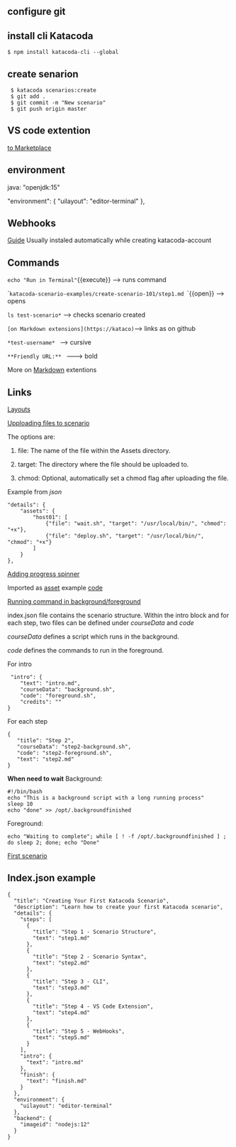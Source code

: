 ## configure git

## install cli Katacoda
`$ npm install katacoda-cli --global`

## create senarion
```
 $ katacoda scenarios:create
 $ git add .
 $ git commit -m "New scenario"
 $ git push origin master
````

## VS code extention
[to Marketplace](https://marketplace.visualstudio.com/items?itemName=Katacoda.vscode)

## environment
java: "openjdk:15" 

 "environment": {
    "uilayout": "editor-terminal"
  },

## Webhooks
[Guide](https://www.katacoda.community/author-profile.html#github) Usually instaled automatically while creating katacoda-account

## Commands
`echo "Run in Terminal"`{{execute}} --> runs command

\``katacoda-scenario-examples/create-scenario-101/step1.md `\`{{open}} --> opens

`ls test-scenario*` --> checks scenario created

`[on Markdown extensions](https://kataco)`--> links as on github

`*test-username* ` --> cursive

`**Friendly URL:** ` ---> bold

More on [Markdown](https://katacoda.com/scenario-examples/scenarios/markdown-extensions) extentions


## Links
[Layouts](https://katacoda.com/scenario-examples/courses/uilayouts)


[Upploading files to scenario](https://katacoda.com/scenario-examples/scenarios/upload-assets)

The options are:

1) file: The name of the file within the Assets directory.

2) target: The directory where the file should be uploaded to.

3) chmod: Optional, automatically set a chmod flag after uploading the file.

Example from *json*

```
"details": {
    "assets": {
        "host01": [
            {"file": "wait.sh", "target": "/usr/local/bin/", "chmod": "+x"},
            {"file": "deploy.sh", "target": "/usr/local/bin/", "chmod": "+x"}
        ]
    }
},
```

[Adding progress spinner](https://katacoda.com/scenario-examples/scenarios/displaying-progress-spinner)

Imported as [asset](https://github.com/katacoda/scenario-examples/blob/master/displaying-progress-spinner/assets/wait.sh) example [code](https://github.com/katacoda/scenario-examples/tree/master/displaying-progress-spinner)

[Running command in background/foreground](https://katacoda.com/scenario-examples/scenarios/run-commands-automatically)

 index.json file contains the scenario structure. Within the intro block and for each step, two files can be defined under *courseData* and *code*
 
 *courseData* defines a script which runs in the background.

 *code* defines the commands to run in the foreground.
 
For intro 
```
 "intro": {
    "text": "intro.md",
    "courseData": "background.sh",
    "code": "foreground.sh",
    "credits": ""
} 
```
 
 For each step  
 ```
 {
    "title": "Step 2",
    "courseData": "step2-background.sh",
    "code": "step2-foreground.sh",
    "text": "step2.md"
} 
```
**When need to wait**
Background:
```
#!/bin/bash
echo "This is a background script with a long running process"
sleep 10
echo "done" >> /opt/.backgroundfinished
```
 Foreground:
```
echo "Waiting to complete"; while [ ! -f /opt/.backgroundfinished ] ; do sleep 2; done; echo "Done"
```
 


[First scenario](https://katacoda.com/scenario-examples/scenarios/create-scenario-101)

## Index.json example
```
{
  "title": "Creating Your First Katacoda Scenario",
  "description": "Learn how to create your first Katacoda scenario",
  "details": {
    "steps": [
      {
        "title": "Step 1 - Scenario Structure",
        "text": "step1.md"
      },
      {
        "title": "Step 2 - Scenario Syntax",
        "text": "step2.md"
      },
      {
        "title": "Step 3 - CLI",
        "text": "step3.md"
      },
      {
        "title": "Step 4 - VS Code Extension",
        "text": "step4.md"
      },
      {
        "title": "Step 5 - WebHooks",
        "text": "step5.md"
      }
    ],
    "intro": {
      "text": "intro.md"
    },
    "finish": {
      "text": "finish.md"
    }
  },
  "environment": {
    "uilayout": "editor-terminal"
  },
  "backend": {
    "imageid": "nodejs:12"
  }
}
```


